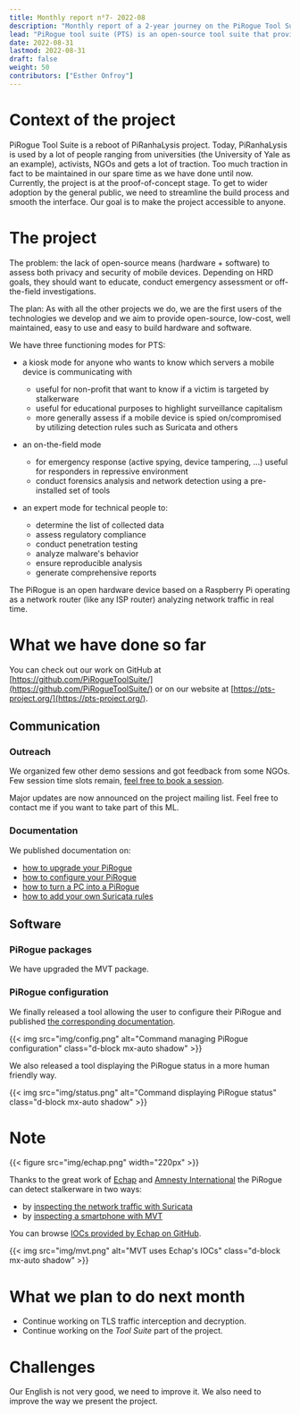 ```yaml
---
title: Monthly report n⁰7- 2022-08
description: "Monthly report of a 2-year journey on the PiRogue Tool Suite project"
lead: "PiRogue tool suite (PTS) is an open-source tool suite that provides a comprehensive mobile forensic and network traffic analysis platform."
date: 2022-08-31
lastmod: 2022-08-31
draft: false
weight: 50
contributors: ["Esther Onfroy"]
---
```


# Context of the project
PiRogue Tool Suite is a reboot of PiRanhaLysis project. Today, PiRanhaLysis is used by a lot of people ranging from universities (the University of Yale as an example), activists, NGOs and gets a lot of traction. Too much traction in fact to be maintained in our spare time as we have done until now. Currently, the project is at the proof-of-concept stage. To get to wider adoption by the general public, we need to streamline the build process and smooth the interface. Our goal is to make the project accessible to anyone.

# The project
The problem: the lack of open-source means (hardware + software) to assess both privacy and security of mobile devices. Depending on HRD goals, they should want to educate, conduct emergency assessment or off-the-field investigations.

The plan: As with all the other projects we do, we are the first users of the technologies we develop and we aim to provide open-source, low-cost, well maintained, easy to use and easy to build hardware and software. 

We have three functioning modes for PTS:

- a kiosk mode for anyone who wants to know which servers a mobile device is communicating with
  - useful for non-profit that want to know if a victim is targeted by stalkerware
  - useful for educational purposes to highlight surveillance capitalism
  - more generally assess if a mobile device is spied on/compromised by utilizing detection rules such as Suricata and others

- an on-the-field mode
  - for emergency response (active spying, device tampering, ...) useful for responders in repressive environment
  - conduct forensics analysis and network detection using a pre-installed set of tools

- an expert mode for technical people to:
  - determine the list of collected data
  - assess regulatory compliance
  - conduct penetration testing 
  - analyze malware's behavior
  - ensure reproducible analysis
  - generate comprehensive reports

The PiRogue is an open hardware device based on a Raspberry Pi operating as a network router (like any ISP router) analyzing network traffic in real time. 

# What we have done so far
You can check out our work on GitHub at [https://github.com/PiRogueToolSuite/](https://github.com/PiRogueToolSuite/) or on our website at [https://pts-project.org/](https://pts-project.org/).

## Communication

### Outreach
We organized few other demo sessions and got feedback from some NGOs. Few session time slots remain, [feel free to book a session](https://framadate.org/cHlg9UnuzL7LAErP).

Major updates are now announced on the project mailing list. Feel free to contact me if you want to take part of this ML.

### Documentation
We published documentation on:

* [how to upgrade your PiRogue](https://pts-project.org/docs/pirogue/upgrade-a-pirogue/)
* [how to configure your PiRogue](https://pts-project.org/docs/pirogue/configure-a-pirogue/)
* [how to turn a PC into a PiRogue](https://pts-project.org/docs/recipes/turn-a-regular-pc-into-a-pirogue/)
* [how to add your own Suricata rules](https://pts-project.org/docs/recipes/add-your-own-suricata-rules-to-pirogue/)

## Software

### PiRogue packages
We have upgraded the MVT package.

### PiRogue configuration
We finally released a tool allowing the user to configure their PiRogue and published [the corresponding documentation](https://pts-project.org/docs/pirogue/configure-a-pirogue/).

{{< img src="img/config.png" alt="Command managing PiRogue configuration" class="d-block mx-auto shadow" >}}

We also released a tool displaying the PiRogue status in a more human friendly way.

{{< img src="img/status.png" alt="Command displaying PiRogue status" class="d-block mx-auto shadow" >}}

# Note
{{< figure src="img/echap.png" width="220px" >}}

Thanks to the great work of [Echap](https://echap.eu.org) and [Amnesty International](https://www.amnesty.org/en/) the PiRogue can detect stalkerware in two ways:

* by [inspecting the network traffic with Suricata](https://pts-project.org/docs/pirogue/operate-a-pirogue/)
* by [inspecting a smartphone with MVT](https://pts-project.org/docs/recipes/device-forensic-with-mvt/)

You can browse [IOCs provided by Echap on GitHub](https://github.com/AssoEchap/stalkerware-indicators).

{{< img src="img/mvt.png" alt="MVT uses Echap's IOCs" class="d-block mx-auto shadow" >}}

# What we plan to do next month
- Continue working on TLS traffic interception and decryption.
- Continue working on the *Tool Suite* part of the project. 

# Challenges
Our English is not very good, we need to improve it. We also need to improve the way we present the project.
